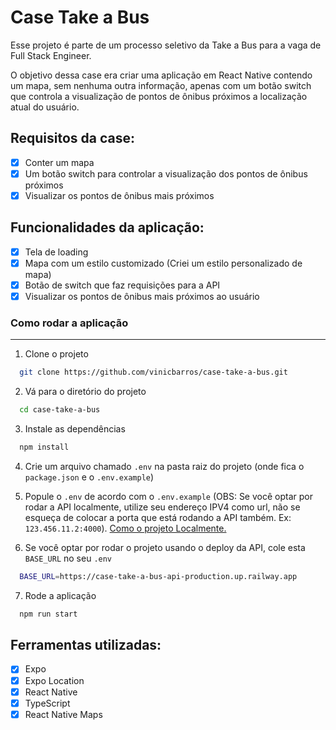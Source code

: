 # Case Take a Bus
Esse projeto é parte de um processo seletivo da Take a Bus para a vaga de Full Stack Engineer.

O objetivo dessa case era criar uma aplicação em React Native contendo um mapa, sem nenhuma outra informação, apenas com um botão switch
que controla a visualização de pontos de ônibus próximos a localização atual do usuário.

## Requisitos da case:
- [x] Conter um mapa
- [x] Um botão switch para controlar a visualização
dos pontos de ônibus próximos
- [x] Visualizar os pontos de ônibus mais próximos

## Funcionalidades da aplicação:

- [x] Tela de loading
- [x] Mapa com um estilo customizado (Criei um estilo personalizado de mapa)
- [x] Botão de switch que faz requisições para a API
- [x] Visualizar os pontos de ônibus mais próximos ao usuário

### Como rodar a aplicação
<hr>

1. Clone o projeto

```bash
  git clone https://github.com/vinicbarros/case-take-a-bus.git
```

2. Vá para o diretório do projeto

```bash
  cd case-take-a-bus
```

3. Instale as dependências

```bash
  npm install
```

4. Crie um arquivo chamado `.env` na pasta raiz do projeto (onde fica o `package.json` e o `.env.example`)

5. Popule o `.env` de acordo com o `.env.example` (OBS: Se você optar por rodar a API localmente, utilize seu endereço IPV4 como url, não se esqueça de colocar a porta que está rodando a API também. Ex: `123.456.11.2:4000`). <a href="https://github.com/vinicbarros/case-take-a-bus-api">Como o projeto Localmente.</a>

6. Se você optar por rodar o projeto usando o deploy da API, cole esta `BASE_URL` no seu `.env` 

```bash
  BASE_URL=https://case-take-a-bus-api-production.up.railway.app
```

7. Rode a aplicação

```bash
  npm run start
```

## Ferramentas utilizadas:

- [x] Expo 
- [x] Expo Location
- [x] React Native
- [x] TypeScript
- [x] React Native Maps
